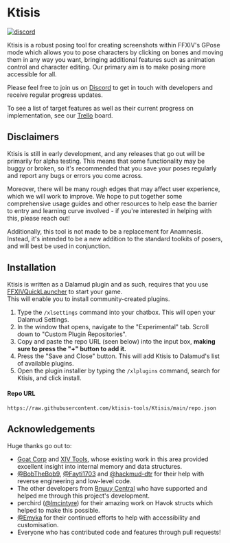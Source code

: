 # Ktisis
[![discord](https://img.shields.io/discord/975894364020686878)](https://discord.gg/kUG3W8B8Ny)

Ktisis is a robust posing tool for creating screenshots within FFXIV's GPose mode which allows you to pose characters by clicking on bones and moving them in any way you want, bringing additional features such as animation control and character editing. Our primary aim is to make posing more accessible for all.

Please feel free to join us on [Discord](https://discord.gg/kUG3W8B8Ny) to get in touch with developers and receive regular progress updates.

To see a list of target features as well as their current progress on implementation, see our [Trello](https://trello.com/b/w64GYAWJ/ktisis-plugin) board.

## Disclaimers

Ktisis is still in early development, and any releases that go out will be primarily for alpha testing. This means that some functionality may be buggy or broken, so it's recommended that you save your poses regularly and report any bugs or errors you come across.

Moreover, there will be many rough edges that may affect user experience, which we will work to improve. We hope to put together some comprehensive usage guides and other resources to help ease the barrier to entry and learning curve involved - if you're interested in helping with this, please reach out!

Additionally, this tool is not made to be a replacement for Anamnesis. Instead, it's intended to be a new addition to the standard toolkits of posers, and will best be used in conjunction.

## Installation

Ktisis is written as a Dalamud plugin and as such, requires that you use [FFXIVQuickLauncher](https://github.com/goatcorp/FFXIVQuickLauncher) to start your game.
<br/>
This will enable you to install community-created plugins.

1. Type the `/xlsettings` command into your chatbox. This will open your Dalamud Settings.
2. In the window that opens, navigate to the "Experimental" tab. Scroll down to "Custom Plugin Repositories".
3. Copy and paste the repo URL (seen below) into the input box, **making sure to press the "+" button to add it.**
4. Press the "Save and Close" button. This will add Ktisis to Dalamud's list of available plugins.
5. Open the plugin installer by typing the `/xlplugins` command, search for Ktisis, and click install.

#### Repo URL
`https://raw.githubusercontent.com/ktisis-tools/Ktisis/main/repo.json`

## Acknowledgements

Huge thanks go out to:
- [Goat Corp](https://github.com/goatcorp) and [XIV Tools](https://github.com/XIV-Tools), whose existing work in this area provided excellent insight into internal memory and data structures.
- [@BobTheBob9](https://github.com/BobTheBob9), [@Fayti1703](https://github.com/Fayti1703) and [@hackmud-dtr](https://github.com/hackmud-dtr) for their help with reverse engineering and low-level code.
- The other developers from [Bnuuy Central](https://github.com/Bnuuy-Central) who have supported and helped me through this project's development.
- perchird ([@lmcintyre](https://github.com/lmcintyre/)) for their amazing work on Havok structs which helped to make this possible.
- [@Emyka](https://github.com/Emyka) for their continued efforts to help with accessibility and customisation.
- Everyone who has contributed code and features through pull requests!
